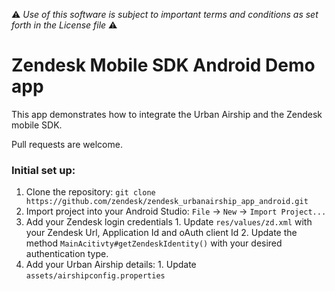 :warning: *Use of this software is subject to important terms and conditions as set forth in the License file* :warning:

# Zendesk Mobile SDK Android Demo app
This app demonstrates how to integrate the Urban Airship and the Zendesk mobile SDK.

Pull requests are welcome.

### Initial set up:
  1. Clone the repository: `git clone https://github.com/zendesk/zendesk_urbanairship_app_android.git`
  2. Import project into your Android Studio: `File` -> `New` -> `Import Project...`
  3. Add your Zendesk login credentials
    1. Update `res/values/zd.xml` with your Zendesk Url, Application Id and oAuth client Id
    2. Update the method `MainAcitivty#getZendeskIdentity()` with your desired authentication type.
  4. Add your Urban Airship details:
    1. Update `assets/airshipconfig.properties`
